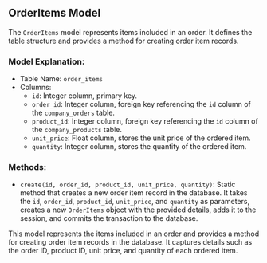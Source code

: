 ## OrderItems Model

The `OrderItems` model represents items included in an order. It defines the table structure and provides a method for creating order item records.

### Model Explanation:

- Table Name: `order_items`
- Columns:
  - `id`: Integer column, primary key.
  - `order_id`: Integer column, foreign key referencing the `id` column of the `company_orders` table.
  - `product_id`: Integer column, foreign key referencing the `id` column of the `company_products` table.
  - `unit_price`: Float column, stores the unit price of the ordered item.
  - `quantity`: Integer column, stores the quantity of the ordered item.

### Methods:

- `create(id, order_id, product_id, unit_price, quantity)`: Static method that creates a new order item record in the database. It takes the `id`, `order_id`, `product_id`, `unit_price`, and `quantity` as parameters, creates a new `OrderItems` object with the provided details, adds it to the session, and commits the transaction to the database.

This model represents the items included in an order and provides a method for creating order item records in the database. It captures details such as the order ID, product ID, unit price, and quantity of each ordered item.
